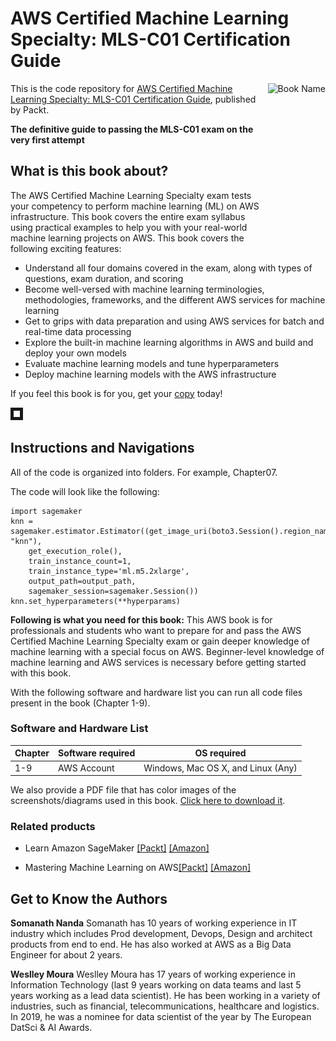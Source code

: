 # AWS Certified Machine Learning Specialty: MLS-C01 Certification Guide

<a href="https://www.packtpub.com/product/aws-certified-machine-learning-specialty-mls-c01-certification-guide/9781800569003"><img src="https://m.media-amazon.com/images/I/51Hdy4tcDfL.jpg" alt="Book Name" height="256px" align="right"></a>

This is the code repository for [AWS Certified Machine Learning Specialty: MLS-C01 Certification Guide](https://www.packtpub.com/product/aws-certified-machine-learning-specialty-mls-c01-certification-guide/9781800569003), published by Packt.

**The definitive guide to passing the MLS-C01 exam on the very first attempt**

## What is this book about?
The AWS Certified Machine Learning Specialty exam tests your competency to perform machine learning (ML) on AWS infrastructure. This book covers the entire exam syllabus using practical examples to help you with your real-world machine learning projects on AWS.
This book covers the following exciting features: 
* Understand all four domains covered in the exam, along with types of questions, exam duration, and scoring
* Become well-versed with machine learning terminologies, methodologies, frameworks, and the different AWS services for machine learning
* Get to grips with data preparation and using AWS services for batch and real-time data processing
* Explore the built-in machine learning algorithms in AWS and build and deploy your own models
* Evaluate machine learning models and tune hyperparameters
* Deploy machine learning models with the AWS infrastructure

If you feel this book is for you, get your [copy](https://www.amazon.com/dp/1800569009) today!

<a href="https://www.packtpub.com/?utm_source=github&utm_medium=banner&utm_campaign=GitHubBanner"><img src="https://raw.githubusercontent.com/PacktPublishing/GitHub/master/GitHub.png" alt="https://www.packtpub.com/" border="5" /></a>

## Instructions and Navigations
All of the code is organized into folders. For example, Chapter07.

The code will look like the following:
```
import sagemaker
knn = sagemaker.estimator.Estimator((get_image_uri(boto3.Session().region_name, "knn"),
    get_execution_role(),
    train_instance_count=1,
    train_instance_type='ml.m5.2xlarge',
    output_path=output_path,
    sagemaker_session=sagemaker.Session())
knn.set_hyperparameters(**hyperparams)

```

**Following is what you need for this book:**
This AWS book is for professionals and students who want to prepare for and pass the AWS Certified Machine Learning Specialty exam or gain deeper knowledge of machine learning with a special focus on AWS. Beginner-level knowledge of machine learning and AWS services is necessary before getting started with this book.

With the following software and hardware list you can run all code files present in the book (Chapter 1-9).

### Software and Hardware List

| Chapter  | Software required                   | OS required                        |
| -------- | ------------------------------------| -----------------------------------|
| 1-9      | AWS Account                         | Windows, Mac OS X, and Linux (Any) |

We also provide a PDF file that has color images of the screenshots/diagrams used in this book. [Click here to download it](https://static.packt-cdn.com/downloads/9781800569003_ColorImages.pdf).

### Related products <Other books you may enjoy>
* Learn Amazon SageMaker [[Packt]](https://www.packtpub.com/product/learn-amazon-sagemaker/9781800208919) [[Amazon]](https://www.amazon.com/Learn-Amazon-SageMaker-developers-scientists/dp/180020891X)

* Mastering Machine Learning on AWS[[Packt]](https://www.packtpub.com/product/mastering-machine-learning-on-aws/9781789349795) [[Amazon]](https://www.amazon.com/Mastering-Machine-Learning-AWS-TensorFlow/dp/1789349796)

## Get to Know the Authors
**Somanath Nanda**
Somanath has 10 years of working experience in IT industry which includes Prod development, Devops, Design and architect products from end to end. He has also worked at AWS as a Big Data Engineer for about 2 years.
 
 **Weslley Moura**
Weslley Moura has 17 years of working experience in Information Technology (last 9 years working on data teams and last 5 years working as a lead data scientist). He has been working in a variety of industries, such as financial, telecommunications, healthcare and logistics. In 2019, he was a nominee for data scientist of the year by The European DatSci & AI Awards.


